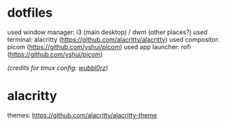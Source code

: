 # dotfiles

used window manager: i3 (main desktop) / dwm (other places?)
used terminal: alacritty (<a href="https://github.com/alacritty/alacritty">https://github.com/alacritty/alacritty</a>)
used compositor: picom (<a href="https://github.com/yshui/picom">https://github.com/yshui/picom</a>)
used app launcher: rofi (<a href="https://github.com/davatorium/rofi">https://github.com/yshui/picom</a>)

<i>(credits for tmux config: <a href="https://github.com/wubbl0rz/">wubbl0rz</a>)</i>

# alacritty

themes: <a href="https://github.com/alacritty/alacritty-theme">https://github.com/alacritty/alacritty-theme</a>
